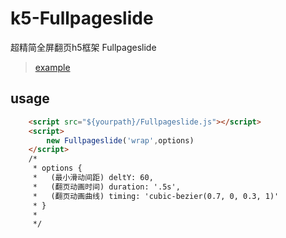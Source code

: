 # k5-Fullpageslide
超精简全屏翻页h5框架 Fullpageslide

>[example](//nervouself.github.io/k5-fullpageslide/)

## usage

```html
    <script src="${yourpath}/Fullpageslide.js"></script>
    <script>
        new Fullpageslide('wrap',options)
    </script>
    /* 
     * options {
     *   (最小滑动间距) deltY: 60,   
     *   (翻页动画时间) duration: '.5s',
     *   (翻页动画曲线) timing: 'cubic-bezier(0.7, 0, 0.3, 1)'
     * }
     *
     */ 
```